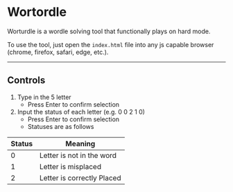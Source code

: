 # Wortordle
Worturdle is a wordle solving tool that functionally plays on hard mode.

To use the tool, just open the `index.html` file into any js capable browser (chrome, firefox, safari, edge, etc.).

***

## Controls

1. Type in the 5 letter 
    * Press Enter to confirm selection
2. Input the status of each letter (e.g. 0 0 2 1 0)
    * Press Enter to confirm selection
    * Statuses are as follows 

| Status      | Meaning                     |
| ----------- | -----------                 |
| 0           | Letter is not in the word   |
| 1           | Letter is misplaced         |
| 2           | Letter is correctly Placed  |

